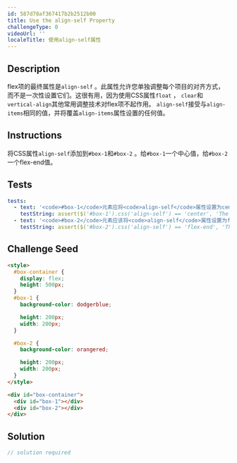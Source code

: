 ```yaml
---
id: 587d78af367417b2b2512b00
title: Use the align-self Property
challengeType: 0
videoUrl: ''
localeTitle: 使用align-self属性
---
```


## Description
<section id="description"> flex项的最终属性是<code>align-self</code> 。此属性允许您单独调整每个项目的对齐方式，而不是一次性设置它们。这很有用，因为使用CSS属性<code>float</code> ， <code>clear</code>和<code>vertical-align</code>其他常用调整技术对flex项不起作用。 <code>align-self</code>接受与<code>align-items</code>相同的值，并将覆盖<code>align-items</code>属性设置的任何值。 </section>

## Instructions
<section id="instructions">将CSS属性<code>align-self</code>添加到<code>#box-1</code>和<code>#box-2</code> 。给<code>#box-1</code>一个中心值，给<code>#box-2</code>一个flex-end值。 </section>

## Tests
<section id='tests'>

```yml
tests:
  - text: '<code>#box-1</code>元素应将<code>align-self</code>属性设置为center的值。'
    testString: assert($('#box-1').css('align-self') == 'center', 'The <code>#box-1</code> element should have the <code>align-self</code> property set to a value of center.');
  - text: '<code>#box-2</code>元素应该将<code>align-self</code>属性设置为flex-end的值。'
    testString: assert($('#box-2').css('align-self') == 'flex-end', 'The <code>#box-2</code> element should have the <code>align-self</code> property set to a value of flex-end.');

```

</section>

## Challenge Seed
<section id='challengeSeed'>

<div id='html-seed'>

```html
<style>
  #box-container {
    display: flex;
    height: 500px;
  }
  #box-1 {
    background-color: dodgerblue;

    height: 200px;
    width: 200px;
  }

  #box-2 {
    background-color: orangered;

    height: 200px;
    width: 200px;
  }
</style>

<div id="box-container">
  <div id="box-1"></div>
  <div id="box-2"></div>
</div>

```

</div>



</section>

## Solution
<section id='solution'>

```js
// solution required
```
</section>
